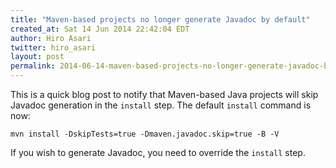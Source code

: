 ```yaml
---
title: "Maven-based projects no longer generate Javadoc by default"
created_at: Sat 14 Jun 2014 22:42:04 EDT
author: Hiro Asari
twitter: hiro_asari
layout: post
permalink: 2014-06-14-maven-based-projects-no-longer-generate-javadoc-by-default
---
```


This is a quick blog post to notify that Maven-based Java projects will skip
Javadoc generation in the `install` step. The default `install` command is now:

    mvn install -DskipTests=true -Dmaven.javadoc.skip=true -B -V

If you wish to generate Javadoc, you need to override the `install` step.